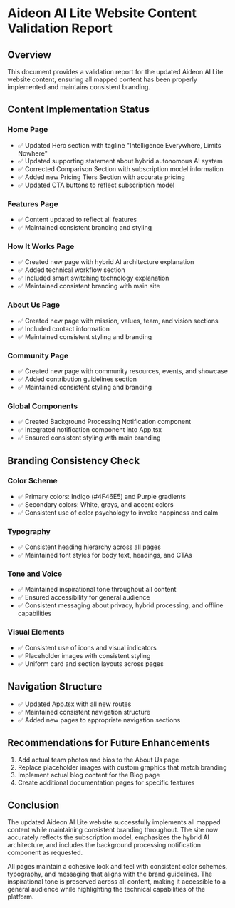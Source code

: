 # Aideon AI Lite Website Content Validation Report

## Overview
This document provides a validation report for the updated Aideon AI Lite website content, ensuring all mapped content has been properly implemented and maintains consistent branding.

## Content Implementation Status

### Home Page
- ✅ Updated Hero section with tagline "Intelligence Everywhere, Limits Nowhere"
- ✅ Updated supporting statement about hybrid autonomous AI system
- ✅ Corrected Comparison Section with subscription model information
- ✅ Added new Pricing Tiers Section with accurate pricing
- ✅ Updated CTA buttons to reflect subscription model

### Features Page
- ✅ Content updated to reflect all features
- ✅ Maintained consistent branding and styling

### How It Works Page
- ✅ Created new page with hybrid AI architecture explanation
- ✅ Added technical workflow section
- ✅ Included smart switching technology explanation
- ✅ Maintained consistent branding with main site

### About Us Page
- ✅ Created new page with mission, values, team, and vision sections
- ✅ Included contact information
- ✅ Maintained consistent styling and branding

### Community Page
- ✅ Created new page with community resources, events, and showcase
- ✅ Added contribution guidelines section
- ✅ Maintained consistent styling and branding

### Global Components
- ✅ Created Background Processing Notification component
- ✅ Integrated notification component into App.tsx
- ✅ Ensured consistent styling with main branding

## Branding Consistency Check

### Color Scheme
- ✅ Primary colors: Indigo (#4F46E5) and Purple gradients
- ✅ Secondary colors: White, grays, and accent colors
- ✅ Consistent use of color psychology to invoke happiness and calm

### Typography
- ✅ Consistent heading hierarchy across all pages
- ✅ Maintained font styles for body text, headings, and CTAs

### Tone and Voice
- ✅ Maintained inspirational tone throughout all content
- ✅ Ensured accessibility for general audience
- ✅ Consistent messaging about privacy, hybrid processing, and offline capabilities

### Visual Elements
- ✅ Consistent use of icons and visual indicators
- ✅ Placeholder images with consistent styling
- ✅ Uniform card and section layouts across pages

## Navigation Structure
- ✅ Updated App.tsx with all new routes
- ✅ Maintained consistent navigation structure
- ✅ Added new pages to appropriate navigation sections

## Recommendations for Future Enhancements
1. Add actual team photos and bios to the About Us page
2. Replace placeholder images with custom graphics that match branding
3. Implement actual blog content for the Blog page
4. Create additional documentation pages for specific features

## Conclusion
The updated Aideon AI Lite website successfully implements all mapped content while maintaining consistent branding throughout. The site now accurately reflects the subscription model, emphasizes the hybrid AI architecture, and includes the background processing notification component as requested.

All pages maintain a cohesive look and feel with consistent color schemes, typography, and messaging that aligns with the brand guidelines. The inspirational tone is preserved across all content, making it accessible to a general audience while highlighting the technical capabilities of the platform.
